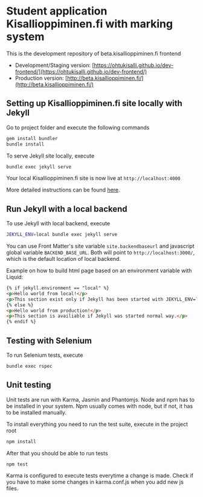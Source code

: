 # Student application Kisallioppiminen.fi with marking system

This is the development repository of beta.kisallioppiminen.fi frontend
* Development/Staging version: [https://ohtukisalli.github.io/dev-frontend/](https://ohtukisalli.github.io/dev-frontend/)
* Production version: [http://beta.kisallioppiminen.fi/](http://beta.kisallioppiminen.fi/)

## Setting up Kisallioppiminen.fi site locally with Jekyll

Go to project folder and execute the following commands
```bash
gem install bundler
bundle install
```
To serve Jekyll site locally, execute
```bash
bundle exec jekyll serve
```
Your local Kisallioppiminen.fi site is now live at `http://localhost:4000`

More detailed instructions can be found [here](https://help.github.com/articles/setting-up-your-github-pages-site-locally-with-jekyll/).


## Run Jekyll with a local backend

To use Jekyll with local backend, execute
```bash
JEKYLL_ENV=local bundle exec jekyll serve
```
You can use Front Matter's site variable `site.backendbaseurl` and javascript global variable `BACKEND_BASE_URL`. Both will point to `http://localhost:3000/`, which is the default location of local backend.

Example on how to build html page based on an environment variable with Liquid:
```html
{% if jekyll.environment == "local" %}
<p>Hello world from local!</p>
<p>This section exist only if Jekyll has been started with JEKYLL_ENV=local.</p>
{% else %}
<p>Hello world from production!</p>
<p>This section is availiable if Jekyll was started normal way.</p>
{% endif %}
```

## Testing with Selenium

To run Selenium tests, execute
```bash
bundle exec rspec
```

## Unit testing

Unit tests are run with Karma, Jasmin and Phantomjs. Node and npm has to be installed in your system. Npm usually comes with node, but if not, it has to be installed manually.

To install everything you need to run the test suite, execute in the project root
```bash
npm install
```
After that you should be able to run tests
```bash
npm test
```
Karma is configured to execute tests everytime a change is made. Check if you have to make some changes in karma.conf.js when you add new js files.

